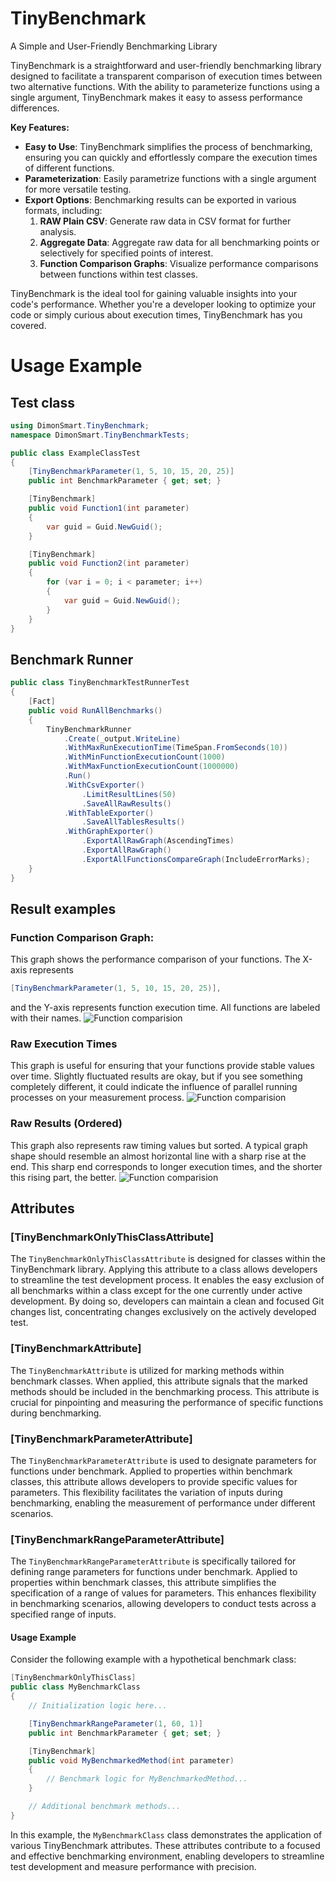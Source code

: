 # TinyBenchmark
A Simple and User-Friendly Benchmarking Library

TinyBenchmark is a straightforward and user-friendly benchmarking library designed to facilitate a transparent comparison of execution times between two alternative functions. With the ability to parameterize functions using a single argument, TinyBenchmark makes it easy to assess performance differences.

**Key Features:**

- **Easy to Use**: TinyBenchmark simplifies the process of benchmarking, ensuring you can quickly and effortlessly compare the execution times of different functions.
- **Parameterization**: Easily parametrize functions with a single argument for more versatile testing.
- **Export Options**: Benchmarking results can be exported in various formats, including:
    1. **RAW Plain CSV**: Generate raw data in CSV format for further analysis.
    2. **Aggregate Data**: Aggregate raw data for all benchmarking points or selectively for specified points of interest.
    3. **Function Comparison Graphs**: Visualize performance comparisons between functions within test classes.

TinyBenchmark is the ideal tool for gaining valuable insights into your code's performance. Whether you're a developer looking to optimize your code or simply curious about execution times, TinyBenchmark has you covered.

# Usage Example
## Test class
```csharp
using DimonSmart.TinyBenchmark;
namespace DimonSmart.TinyBenchmarkTests;

public class ExampleClassTest
{
    [TinyBenchmarkParameter(1, 5, 10, 15, 20, 25)]
    public int BenchmarkParameter { get; set; }

    [TinyBenchmark]
    public void Function1(int parameter)
    {
        var guid = Guid.NewGuid();
    }

    [TinyBenchmark]
    public void Function2(int parameter)
    {
        for (var i = 0; i < parameter; i++)
        {
            var guid = Guid.NewGuid();
        }
    }
}
```


## Benchmark Runner
```csharp
public class TinyBenchmarkTestRunnerTest
{
    [Fact]
    public void RunAllBenchmarks()
    {
        TinyBenchmarkRunner
            .Create(_output.WriteLine)
            .WithMaxRunExecutionTime(TimeSpan.FromSeconds(10))
            .WithMinFunctionExecutionCount(1000)
            .WithMaxFunctionExecutionCount(1000000)
            .Run()
            .WithCsvExporter()
                .LimitResultLines(50)
                .SaveAllRawResults()
            .WithTableExporter()
                .SaveAllTablesResults()
            .WithGraphExporter()
                .ExportAllRawGraph(AscendingTimes)
                .ExportAllRawGraph()
                .ExportAllFunctionsCompareGraph(IncludeErrorMarks);
    }
}

```

## Result examples

### Function Comparison Graph:
This graph shows the performance comparison of your functions. The X-axis represents
```csharp
[TinyBenchmarkParameter(1, 5, 10, 15, 20, 25)],
```
and the Y-axis represents function execution time. All functions are labeled with their names.
![Function comparision](https://raw.githubusercontent.com/DimonSmart/TinyBenchmark/master/DimonSmart.TinyBenchmark/Docs/Images/Compare-ExampleClassTest.png)

### Raw Execution Times
This graph is useful for ensuring that your functions provide stable values over time.
Slightly fluctuated results are okay, but if you see something completely different,
it could indicate the influence of parallel running processes on your measurement process.
![Function comparision](https://raw.githubusercontent.com/DimonSmart/TinyBenchmark/master/DimonSmart.TinyBenchmark/Docs/Images/Raw-ExampleClassTest-Function1-1-Unordered.png)

### Raw Results (Ordered)
This graph also represents raw timing values but sorted.
A typical graph shape should resemble an almost horizontal line with a sharp rise at the end.
This sharp end corresponds to longer execution times, and the shorter this rising part, the better.
![Function comparision](https://raw.githubusercontent.com/DimonSmart/TinyBenchmark/master/DimonSmart.TinyBenchmark/Docs/Images/Raw-ExampleClassTest-Function1-1-Ascending.png)

## Attributes

### [TinyBenchmarkOnlyThisClassAttribute]

The `TinyBenchmarkOnlyThisClassAttribute` is designed for classes within the TinyBenchmark library. Applying this attribute to a class allows developers to streamline the test development process. It enables the easy exclusion of all benchmarks within a class except for the one currently under active development. By doing so, developers can maintain a clean and focused Git changes list, concentrating changes exclusively on the actively developed test.

### [TinyBenchmarkAttribute]

The `TinyBenchmarkAttribute` is utilized for marking methods within benchmark classes. When applied, this attribute signals that the marked methods should be included in the benchmarking process. This attribute is crucial for pinpointing and measuring the performance of specific functions during benchmarking.

### [TinyBenchmarkParameterAttribute]

The `TinyBenchmarkParameterAttribute` is used to designate parameters for functions under benchmark. Applied to properties within benchmark classes, this attribute allows developers to provide specific values for parameters. This flexibility facilitates the variation of inputs during benchmarking, enabling the measurement of performance under different scenarios.

### [TinyBenchmarkRangeParameterAttribute]

The `TinyBenchmarkRangeParameterAttribute` is specifically tailored for defining range parameters for functions under benchmark. Applied to properties within benchmark classes, this attribute simplifies the specification of a range of values for parameters. This enhances flexibility in benchmarking scenarios, allowing developers to conduct tests across a specified range of inputs.

#### Usage Example

Consider the following example with a hypothetical benchmark class:

```csharp
[TinyBenchmarkOnlyThisClass]
public class MyBenchmarkClass
{
    // Initialization logic here...

    [TinyBenchmarkRangeParameter(1, 60, 1)]
    public int BenchmarkParameter { get; set; }

    [TinyBenchmark]
    public void MyBenchmarkedMethod(int parameter)
    {
        // Benchmark logic for MyBenchmarkedMethod...
    }

    // Additional benchmark methods...
}
```

In this example, the `MyBenchmarkClass` class demonstrates the application of various TinyBenchmark attributes. These attributes contribute to a focused and effective benchmarking environment, enabling developers to streamline test development and measure performance with precision.